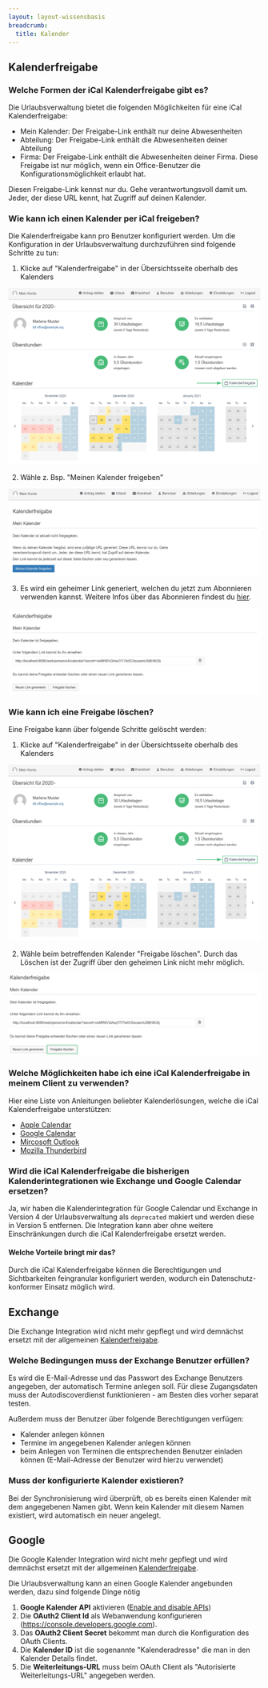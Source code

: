 ```yaml
---
layout: layout-wissensbasis
breadcrumb:
  title: Kalender
---
```


## Kalenderfreigabe

### Welche Formen der iCal Kalenderfreigabe gibt es?

Die Urlaubsverwaltung bietet die folgenden Möglichkeiten für eine iCal Kalenderfreigabe:

* Mein Kalender: Der Freigabe-Link enthält nur deine Abwesenheiten
* Abteilung: Der Freigabe-Link enthält die Abwesenheiten deiner Abteilung
* Firma: Der Freigabe-Link enthält die Abwesenheiten deiner Firma. Diese Freigabe ist nur möglich, wenn ein Office-Benutzer die Konfigurationsmöglichkeit erlaubt hat.

Diesen Freigabe-Link kennst nur du. Gehe verantwortungsvoll damit um. Jeder, der diese URL kennt, hat Zugriff auf deinen Kalender.

### Wie kann ich einen Kalender per iCal freigeben?

Die Kalenderfreigabe kann pro Benutzer konfiguriert werden. Um die Konfiguration in der Urlaubsverwaltung durchzuführen sind folgende Schritte zu tun:
1. Klicke auf "Kalenderfreigabe" in der Übersichtsseite oberhalb des Kalenders

![Kalenderfreigabe](kalenderfreigabe.png)

2. Wähle z. Bsp. "Meinen Kalender freigeben"

![Kalenderfreigabe aktivieren](kalenderfreigabe-aktivieren.png)

3. Es wird ein geheimer Link generiert, welchen du jetzt zum Abonnieren verwenden kannst. Weitere Infos über das Abonnieren findest du [hier](#welche-m%C3%B6glichkeiten-habe-ich-eine-ical-kalenderfreigabe-in-meinem-client-zu-verwenden).

![Kalenderfreigabe Link](kalenderfreigabe-link.png)

### Wie kann ich eine Freigabe löschen?

Eine Freigabe kann über folgende Schritte gelöscht werden:
1. Klicke auf "Kalenderfreigabe" in der Übersichtsseite oberhalb des Kalenders

![Kalenderfreigabe](kalenderfreigabe.png)

2. Wähle beim betreffenden Kalender "Freigabe löschen". Durch das Löschen ist der Zugriff über den geheimen Link nicht mehr möglich.

![Kalenderfreigabe löschen](kalenderfreigabe-loeschen.png)

### Welche Möglichkeiten habe ich eine iCal Kalenderfreigabe in meinem Client zu verwenden?

Hier eine Liste von Anleitungen beliebter Kalenderlösungen, welche die iCal Kalenderfreigabe unterstützen:

* [Apple Calendar](https://support.apple.com/de-de/guide/calendar/icl1022/mac)
* [Google Calendar](https://support.google.com/calendar/answer/37100)
* [Mircosoft Outlook](https://support.microsoft.com/de-de/office/importieren-oder-abonnieren-eines-kalenders-in-outlook-com-cff1429c-5af6-41ec-a5b4-74f2c278e98c)
* [Mozilla Thunderbird](https://support.mozilla.org/de/kb/neue-kalender-erstellen#w_icalendar-ics)

### Wird die iCal Kalenderfreigabe die bisherigen Kalenderintegrationen wie Exchange und Google Calendar ersetzen?

Ja, wir haben die Kalenderintegration für Google Calendar und Exchange in Version 4 der Urlaubsverwaltung als `deprecated` makiert und werden diese in Version 5 entfernen. Die Integration kann aber ohne weitere Einschränkungen durch die iCal Kalenderfreigabe ersetzt werden.

#### Welche Vorteile bringt mir das?

Durch die iCal Kalenderfreigabe können die Berechtigungen und Sichtbarkeiten feingranular konfiguriert werden, wodurch ein Datenschutz-konformer Einsatz möglich wird.

## Exchange

<aside class="wissensbasis-info">
  <p>
    Die Exchange Integration wird nicht mehr gepflegt und wird demnächst ersetzt mit der 
    allgemeinen <a href="#kalenderfreigabe">Kalenderfreigabe</a>. 
  </p>
</aside>

### Welche Bedingungen muss der Exchange Benutzer erfüllen?

Es wird die E-Mail-Adresse und das Passwort des Exchange Benutzers angegeben,
der automatisch Termine anlegen soll. Für diese Zugangsdaten muss der
Autodiscoverdienst funktionieren - am Besten dies vorher separat testen.

Außerdem muss der Benutzer über folgende Berechtigungen verfügen:
* Kalender anlegen können
* Termine im angegebenen Kalender anlegen können
* beim Anlegen von Terminen die entsprechenden Benutzer einladen können
  (E-Mail-Adresse der Benutzer wird hierzu verwendet)


### Muss der konfigurierte Kalender existieren?

Bei der Synchronisierung wird überprüft, ob es bereits einen Kalender mit dem
angegebenen Namen gibt. Wenn kein Kalender mit diesem Namen existiert, wird
automatisch ein neuer angelegt.

## Google

<aside class="wissensbasis-info">
  <p>
    Die Google Kalender Integration wird nicht mehr gepflegt und wird demnächst ersetzt mit der 
    allgemeinen <a href="#kalenderfreigabe">Kalenderfreigabe</a>.
  </p>
</aside>

Die Urlaubsverwaltung kann an einen Google Kalender angebunden werden, dazu sind folgende Dinge nötig

1. **Google Kalender API** aktivieren ([Enable and disable APIs](https://cloud.google.com/apis/docs/enable-disable-apis))
2. Die **OAuth2 Client Id** als Webanwendung konfigurieren (https://console.developers.google.com).
3. Das **OAuth2 Client Secret** bekommt man durch die Konfiguration des OAuth Clients.
4. Die **Kalender ID** ist die sogenannte "Kalenderadresse" die man in den Kalender Details findet.
5. Die **Weiterleitungs-URL** muss beim OAuth Client als "Autorisierte Weiterleitungs-URL" angegeben werden.
